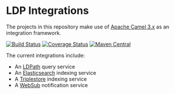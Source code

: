# LDP Integrations

The projects in this repository make use of [Apache Camel 3.x](https://camel.apache.org) as an integration framework.

[![Build Status](https://travis-ci.com/trellis-ldp/camel-ldp-recipes.svg?branch=master)](https://travis-ci.com/trellis-ldp/camel-ldp-recipes)
[![Coverage Status](https://coveralls.io/repos/github/trellis-ldp/camel-ldp-recipes/badge.svg?branch=master)](https://coveralls.io/github/trellis-ldp/camel-ldp-recipes?branch=master)
[![Maven Central](https://maven-badges.herokuapp.com/maven-central/org.trellisldp.ext/camel-ldp-karaf/badge.svg)](https://maven-badges.herokuapp.com/maven-central/org.trellisldp.ext/camel-ldp-karaf/)

The current integrations include:

* An [LDPath](https://marmotta.apache.org/ldpath/) query service
* An [Elasticsearch](https://www.elastic.co) indexing service
* A [Triplestore](https://en.wikipedia.org/wiki/Triplestore) indexing service
* A [WebSub](https://www.w3.org/TR/websub/) notification service

